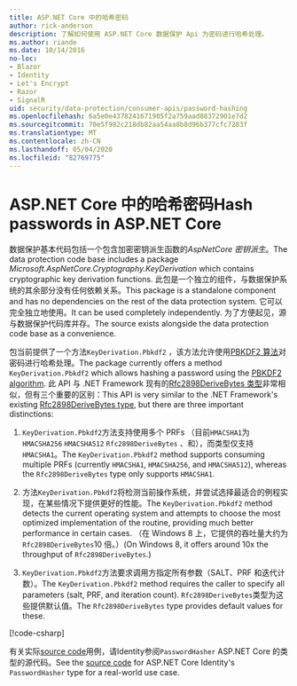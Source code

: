 ```yaml
---
title: ASP.NET Core 中的哈希密码
author: rick-anderson
description: 了解如何使用 ASP.NET Core 数据保护 Api 为密码进行哈希处理。
ms.author: riande
ms.date: 10/14/2016
no-loc:
- Blazor
- Identity
- Let's Encrypt
- Razor
- SignalR
uid: security/data-protection/consumer-apis/password-hashing
ms.openlocfilehash: 6a5e0e4378241671905f2a759aad88372901e7d2
ms.sourcegitcommit: 70e5f982c218db82aa54aa8b8d96b377cfc7283f
ms.translationtype: MT
ms.contentlocale: zh-CN
ms.lasthandoff: 05/04/2020
ms.locfileid: "82769775"
---
```

# <a name="hash-passwords-in-aspnet-core"></a><span data-ttu-id="fffaf-103">ASP.NET Core 中的哈希密码</span><span class="sxs-lookup"><span data-stu-id="fffaf-103">Hash passwords in ASP.NET Core</span></span>

<span data-ttu-id="fffaf-104">数据保护基本代码包括一个包含加密密钥派生函数的*AspNetCore 密钥派生*。</span><span class="sxs-lookup"><span data-stu-id="fffaf-104">The data protection code base includes a package *Microsoft.AspNetCore.Cryptography.KeyDerivation* which contains cryptographic key derivation functions.</span></span> <span data-ttu-id="fffaf-105">此包是一个独立的组件，与数据保护系统的其余部分没有任何依赖关系。</span><span class="sxs-lookup"><span data-stu-id="fffaf-105">This package is a standalone component and has no dependencies on the rest of the data protection system.</span></span> <span data-ttu-id="fffaf-106">它可以完全独立地使用。</span><span class="sxs-lookup"><span data-stu-id="fffaf-106">It can be used completely independently.</span></span> <span data-ttu-id="fffaf-107">为了方便起见，源与数据保护代码库并存。</span><span class="sxs-lookup"><span data-stu-id="fffaf-107">The source exists alongside the data protection code base as a convenience.</span></span>

<span data-ttu-id="fffaf-108">包当前提供了一个方法`KeyDerivation.Pbkdf2` ，该方法允许使用[PBKDF2 算法](https://tools.ietf.org/html/rfc2898#section-5.2)对密码进行哈希处理。</span><span class="sxs-lookup"><span data-stu-id="fffaf-108">The package currently offers a method `KeyDerivation.Pbkdf2` which allows hashing a password using the [PBKDF2 algorithm](https://tools.ietf.org/html/rfc2898#section-5.2).</span></span> <span data-ttu-id="fffaf-109">此 API 与 .NET Framework 现有的[Rfc2898DeriveBytes 类型](/dotnet/api/system.security.cryptography.rfc2898derivebytes)非常相似，但有三个重要的区别：</span><span class="sxs-lookup"><span data-stu-id="fffaf-109">This API is very similar to the .NET Framework's existing [Rfc2898DeriveBytes type](/dotnet/api/system.security.cryptography.rfc2898derivebytes), but there are three important distinctions:</span></span>

1. <span data-ttu-id="fffaf-110">`KeyDerivation.Pbkdf2`方法支持使用多个 PRFs （目前`HMACSHA1`为`HMACSHA256` `HMACSHA512` `Rfc2898DeriveBytes` 、和），而类型仅支持`HMACSHA1`。</span><span class="sxs-lookup"><span data-stu-id="fffaf-110">The `KeyDerivation.Pbkdf2` method supports consuming multiple PRFs (currently `HMACSHA1`, `HMACSHA256`, and `HMACSHA512`), whereas the `Rfc2898DeriveBytes` type only supports `HMACSHA1`.</span></span>

2. <span data-ttu-id="fffaf-111">方法`KeyDerivation.Pbkdf2`将检测当前操作系统，并尝试选择最适合的例程实现，在某些情况下提供更好的性能。</span><span class="sxs-lookup"><span data-stu-id="fffaf-111">The `KeyDerivation.Pbkdf2` method detects the current operating system and attempts to choose the most optimized implementation of the routine, providing much better performance in certain cases.</span></span> <span data-ttu-id="fffaf-112">（在 Windows 8 上，它提供的吞吐量大约为`Rfc2898DeriveBytes`10 倍。）</span><span class="sxs-lookup"><span data-stu-id="fffaf-112">(On Windows 8, it offers around 10x the throughput of `Rfc2898DeriveBytes`.)</span></span>

3. <span data-ttu-id="fffaf-113">`KeyDerivation.Pbkdf2`方法要求调用方指定所有参数（SALT、PRF 和迭代计数）。</span><span class="sxs-lookup"><span data-stu-id="fffaf-113">The `KeyDerivation.Pbkdf2` method requires the caller to specify all parameters (salt, PRF, and iteration count).</span></span> <span data-ttu-id="fffaf-114">`Rfc2898DeriveBytes`类型为这些提供默认值。</span><span class="sxs-lookup"><span data-stu-id="fffaf-114">The `Rfc2898DeriveBytes` type provides default values for these.</span></span>

[!code-csharp[](password-hashing/samples/passwordhasher.cs)]

<span data-ttu-id="fffaf-115">有关实际[source code](https://github.com/dotnet/AspNetCore/blob/master/src/Identity/Extensions.Core/src/PasswordHasher.cs)用例，请Identity参阅`PasswordHasher` ASP.NET Core 的类型的源代码。</span><span class="sxs-lookup"><span data-stu-id="fffaf-115">See the [source code](https://github.com/dotnet/AspNetCore/blob/master/src/Identity/Extensions.Core/src/PasswordHasher.cs) for ASP.NET Core Identity's `PasswordHasher` type for a real-world use case.</span></span>
